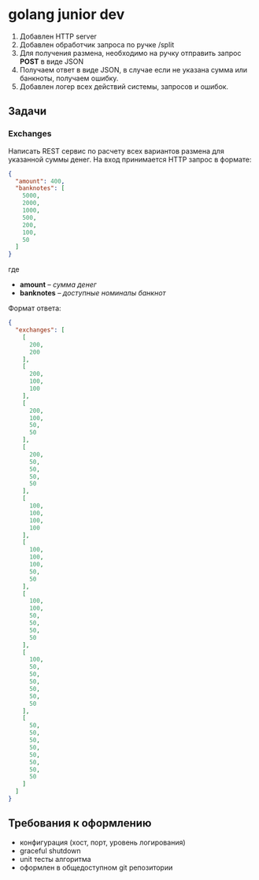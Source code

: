 # golang junior dev

1. Добавлен HTTP server
2. Добавлен обработчик запроса по ручке /split
3. Для получения размена, необходимо на ручку отправить запрос **POST** в виде JSON
4. Получаем ответ в виде JSON, в случае если не указана сумма или банкноты, получаем ошибку.
5. Добавлен логер всех действий системы, запросов и ошибок.

## Задачи

### Exchanges

Написать REST сервис по расчету всех вариантов размена для указанной суммы денег. На вход принимается HTTP запрос в формате:

```json
{
  "amount": 400,
  "banknotes": [
    5000,
    2000,
    1000,
    500,
    200,
    100,
    50
  ]
}
```

где
* **amount** – _сумма денег_
* **banknotes** – _доступные номиналы банкнот_

Формат ответа:

```json
{
  "exchanges": [
    [
      200,
      200
    ],
    [
      200,
      100,
      100
    ],
    [
      200,
      100,
      50,
      50
    ],
    [
      200,
      50,
      50,
      50,
      50
    ],
    [
      100,
      100,
      100,
      100
    ],
    [
      100,
      100,
      100,
      50,
      50
    ],
    [
      100,
      100,
      50,
      50,
      50,
      50
    ],
    [
      100,
      50,
      50,
      50,
      50,
      50,
      50
    ],
    [
      50,
      50,
      50,
      50,
      50,
      50,
      50,
      50
    ]
  ]
}
```

## Требования к оформлению

- конфигурация (хост, порт, уровень логирования) 
- graceful shutdown
- unit тесты алгоритма
- оформлен в общедоступном git репозитории
